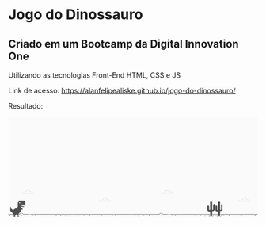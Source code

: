 # Jogo do Dinossauro

## Criado em um Bootcamp da Digital Innovation One

Utilizando as tecnologias Front-End HTML, CSS e JS

Link de acesso: https://alanfelipealiske.github.io/jogo-do-dinossauro/

Resultado:

![alt Imagem do Jogo](https://raw.githubusercontent.com/AlanFelipeAliske/jogo-do-dinossauro/main/img/img%20dino.png)

